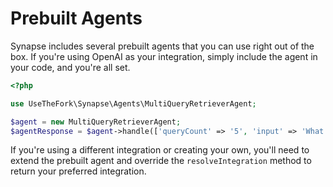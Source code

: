 # Prebuilt Agents

Synapse includes several prebuilt agents that you can use right out of the box. If you're using OpenAI as your integration, simply include the agent in your code, and you're all set.

```php
<?php

use UseTheFork\Synapse\Agents\MultiQueryRetrieverAgent;

$agent = new MultiQueryRetrieverAgent;
$agentResponse = $agent->handle(['queryCount' => '5', 'input' => 'What gym activities do you recommend for heart health?']);
```

If you're using a different integration or creating your own, you'll need to extend the prebuilt agent and override the `resolveIntegration` method to return your preferred integration.
